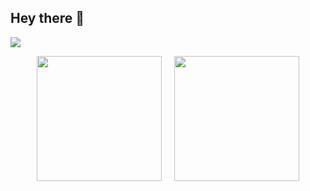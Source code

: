 ## Hey there 👋

<!--
**shafayat666/shafayat666** is a ✨ _special_ ✨ repository because its `README.md` (this file) appears on your GitHub profile.

Here are some ideas to get you started:

- 🔭 I’m currently working on ...
- 🌱 I’m currently learning ...
- 👯 I’m looking to collaborate on ...
- 🤔 I’m looking for help with ...
- 💬 Ask me about ...
- 📫 How to reach me: ...
- 😄 Pronouns: ...
- ⚡ Fun fact: ...
-->
![](https://komarev.com/ghpvc/?username=shafayat666&color=ff69b4)

<div style="display: flex; justify-content: center; gap: 20px;">
  <img height="200" align="center" src="https://github-readme-stats.vercel.app/api?username=shafayat666&card_width=330&theme=radical" />
  <img height="200" align="center" src="https://github-readme-stats.vercel.app/api/top-langs?username=shafayat666&layout=compact&langs_count=8&card_width=330&theme=radical" />
</div>



